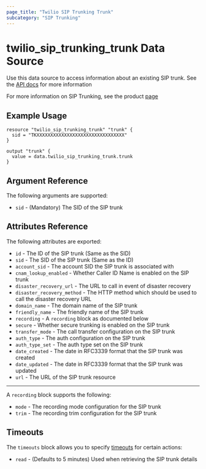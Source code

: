 ```yaml
---
page_title: "Twilio SIP Trunking Trunk"
subcategory: "SIP Trunking"
---
```


# twilio_sip_trunking_trunk Data Source

Use this data source to access information about an existing SIP trunk. See the [API docs](https://www.twilio.com/docs/sip-trunking/api/trunk-resource) for more information

For more information on SIP Trunking, see the product [page](https://www.twilio.com/docs/sip-trunking)

## Example Usage

```hcl
resource "twilio_sip_trunking_trunk" "trunk" {
  sid = "TKXXXXXXXXXXXXXXXXXXXXXXXXXXXXXXXX"
}

output "trunk" {
  value = data.twilio_sip_trunking_trunk.trunk
}
```

## Argument Reference

The following arguments are supported:

- `sid` - (Mandatory) The SID of the SIP trunk

## Attributes Reference

The following attributes are exported:

- `id` - The ID of the SIP trunk (Same as the SID)
- `sid` - The SID of the SIP trunk (Same as the ID)
- `account_sid` - The account SID the SIP trunk is associated with
- `cnam_lookup_enabled` - Whether Caller ID Name is enabled on the SIP trunk
- `disaster_recovery_url` - The URL to call in event of disaster recovery
- `disaster_recovery_method` - The HTTP method which should be used to call the disaster recovery URL
- `domain_name` - The domain name of the SIP trunk
- `friendly_name` - The friendly name of the SIP trunk
- `recording` - A `recording` block as documented below
- `secure` - Whether secure trunking is enabled on the SIP trunk
- `transfer_mode` - The call transfer configuration on the SIP trunk
- `auth_type` - The auth configuration on the SIP trunk
- `auth_type_set` - The auth type set on the SIP trunk
- `date_created` - The date in RFC3339 format that the SIP trunk was created
- `date_updated` - The date in RFC3339 format that the SIP trunk was updated
- `url` - The URL of the SIP trunk resource

---

A `recording` block supports the following:

- `mode` - The recording mode configuration for the SIP trunk
- `trim` - The recording trim configuration for the SIP trunk

## Timeouts

The `timeouts` block allows you to specify [timeouts](https://www.terraform.io/docs/configuration/resources.html#timeouts) for certain actions:

- `read` - (Defaults to 5 minutes) Used when retrieving the SIP trunk details
